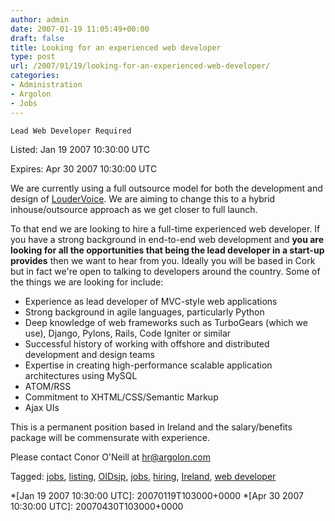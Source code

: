 ```yaml
---
author: admin
date: 2007-01-19 11:05:49+00:00
draft: false
title: Looking for an experienced web developer
type: post
url: /2007/01/19/looking-for-an-experienced-web-developer/
categories:
- Administration
- Argolon
- Jobs
---
```



    Lead Web Developer Required
    

Listed: Jan 19 2007 10:30:00 UTC


	

Expires: Apr 30 2007 10:30:00 UTC







We are currently using a full outsource model for both the development and design of [LouderVoice](http://www.loudervoice.com/). We are aiming to change this to a hybrid inhouse/outsource approach as we get closer to full launch.




To that end we are looking to hire a full-time experienced web developer. If you have a strong background in end-to-end web development and **you are looking for all the opportunities that being the lead developer in a start-up provides** then we want to hear from you. Ideally you will be based in Cork but in fact we're open to talking to developers around the country. Some of the things we are looking for include:






  * Experience as lead developer of MVC-style web applications
  * Strong background in agile languages, particularly Python
  * Deep knowledge of web frameworks such as TurboGears (which we use), Django, Pylons, Rails, Code Igniter or similar
  * Successful history of working with offshore and distributed development and design teams
  * Expertise in creating high-performance scalable application architectures using MySQL
  * ATOM/RSS
  * Commitment to XHTML/CSS/Semantic Markup
  * Ajax UIs






This is a permanent position based in Ireland and the salary/benefits package will be commensurate with experience.



  



Please contact Conor O'Neill at [hr@argolon.com](mailto:hr@argolon.com)


  



Tagged: [jobs](http://www.edgeio.com/tt/jobs), [listing](http://www.technorati.com/tag/listing), [OIDsjp](http://www.technorati.com/tag/OIDsjp), [jobs](http://www.technorati.com/tag/jobs), [hiring](http://www.technorati.com/tag/hiring), [Ireland](http://www.technorati.com/tag/ireland), [web developer](http://www.technorati.com/tag/web+developer)






  *[Jan 19 2007 10:30:00 UTC]: 20070119T103000+0000
  *[Apr 30 2007 10:30:00 UTC]: 20070430T103000+0000
